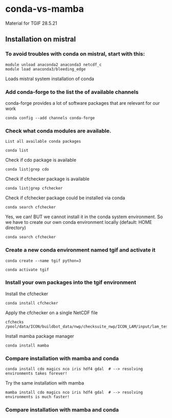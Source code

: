 # conda-vs-mamba
Material for TGIF 28.5.21



## Installation on mistral
### To avoid troubles with conda on mistral, start with this:
```
module unload anaconda2 anaconda3 netcdf_c
module load anaconda3/bleeding_edge
```
Loads mistral system installation of conda

### Add conda-forge to the list the of available channels
conda-forge provides a lot of software packages that are relevant for our work 
  ```
conda config --add channels conda-forge
  ```
  
### Check what conda modules are available.

    List all available conda packages
  ```
  conda list
  ```
  
Check if cdo package is available
  ```
  conda list|grep cdo
  ```

Check if cfchecker package is available
  ```
  conda list|grep cfchecker
  ```

Check if cfchecker package could be installed via conda
  ```
  conda search cfchecker
  ```
Yes, we can!  BUT we cannot install it in the conda system environment.
So we have to create our own conda environment locally (default: HOME directory)
  ```
  conda search cfchecker
  ```

  
### Create a new conda environment named tgif and activate it

  ```
conda create --name tgif python=3
  ```

  ```
conda activate tgif
  ```

### Install your own packages into the tgif environment

Install the cfchecker
  ```
conda install cfchecker
  ```
Apply the cfchecker on a single NetCDF file
  ```
cfchecks /pool/data/ICON/buildbot_data/nwp/checksuite_nwp/ICON_LAM/input/lam_test_DOM01.parent.nc
  ```
  
Install mamba package manager
  ```
conda install mamba
  ```

### Compare installation with mamba and conda
  ```
conda install cdo magics nco iris hdf4 gdal  # --> resolving environments takes forever!
  ```

Try the same installation with mamba
  ```
mamba install cdo magics nco iris hdf4 gdal  # --> resolving environments is much faster!
  ```

### Compare installation with mamba and conda
